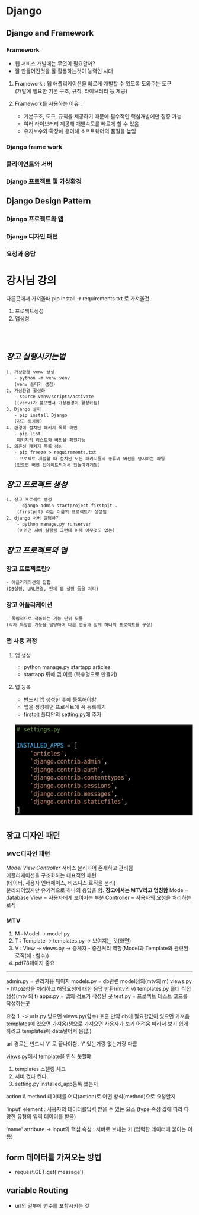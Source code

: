 # Django

## Django and Framework

### Framework

- 웹 서비스 개발에는 무엇이 필요할까?
- 잘 만들어진것을 잘 활용하는것이 능력인 시대


1. Framework : 웹 애플리케이션을 빠르게 개발할 수 있도록 도와주는 도구 </br> (개발에 필요한 기본 구조, 규칙, 라이브러리 등 제공)
   
2. Framework를 사용하는 이유 : 
    - 기본구조, 도구, 규칙을 제공하기 때문에 필수적인 핵심개발에만 집중 가능
    - 여러 라이브러리 제공해 개발속도를 빠르게 할 수 있음
    - 유지보수와 확장에 용이해 소프트웨어의 품질을 높임
  

### Django frame work

### 클라이언트와 서버

### Django 프로젝트 및 가상환경

## Django Design Pattern

### Django 프로젝트와 앱

### Django 디자인 패턴

### 요청과 응답

# 강사님 강의
다른곳에서 가져올때 pip install -r requirements.txt 로 가져올것
1. 프로젝트생성
2. 앱생성



</br>
</br>

## *장고 실행시키는법*
```
1. 가상환경 venv 생성
   - python -m venv venv
   (venv 폴더가 생김)
2. 가상환경 활성화
   - source venv/scripts/activate
   ((venv)가 붙으면서 가상환경이 활성화됨)
3. Django 설치
   - pip install Django
   (장고 설치됨)
4. 환경에 설치된 패키지 목록 확인
   - pip list
    패키지의 리스트와 버전을 확인가능
5. 의존성 패키지 목록 생성
   - pip freeze > requirements.txt
   - 프로젝트 개발할 때 설치된 모든 패키지들의 종류와 버전을 명시하는 파일
   (없으면 버전 업데이트되어서 안돌아가게됨)
```
## *장고 프로젝트 생성*
```
1. 장고 프로젝트 생성
    - django-admin startproject firstpjt .
    (firstpjt) 라는 이름의 프로젝트가 생성됨
2. django 서버 실행하기
    - python manage.py runserver
    (이러면 서버 실행됨 그런데 이제 아무것도 없는)
```

## *장고 프로젝트와 앱*

### 장고 프로젝트란?
    - 애플리케이션의 집합
    (DB설정, URL연결, 전체 앱 설정 등을 처리)
### 장고 어플리케이션
    - 독립적으로 작동하는 기능 단위 모듈
    (각자 특정한 기능을 담당하며 다른 앱들과 함께 하나의 프로젝트를 구성)
### 앱 사용 과정
1. 앱 생성
   - python manage.py startapp articles
   - startapp 뒤에 앱 이름 (복수형으로 만들기)
2. 앱 등록
   - 반드시 앱 생성한 후에 등록해야함
   - 앱을 생성하면 프로젝트에 꼭 등록하기
   - firstpjt 폴더안의 setting.py에 추가

    ![image](image/django-app.png)

## 장고 디자인 패턴

### MVC디자인 패턴

*Model View Controller*
서비스 분리되어 존재하고 관리됨</br>
애플리케이션을 구조화하는 대표적인 패턴</br>
(데이터, 사용자 인터페이스, 비즈니스 로직을 분리)</br>
분리되어있지만 유기적으로 하나의 응답을 함.
**장고에서는 MTV라고 명칭함**
Mode = database
View = 사용자에게 보여지는 부분
Controller = 사용자의 요청을 처리하는 로직
### MTV

1. M : Model -> model.py
2. T : Template -> templates.py -> 보여지는 것(화면)
3. V : View -> views.py -> 중계자 - 중간처리 역할(Model과 Template와 관련된 로직(예 : 함수))
4. pdf78페이지 중요
 ---
admin.py = 관리자용 페이지
models.py = db관련 model정의(mtv의 m)
views.py = http요청을 처리하고 해당요청에 대한 응답 반환(mtv의 v)
templates.py 폴더 직접 생성(mtv 의 t)
apps.py = 앱의 정보가 작성된 곳
test.py = 프로젝트 테스트 코드를 작성하는곳

요청 1. -> urls.py 받으면 views.py(함수) 호출 만약 db에 필요한값이 있으면 가져옴 templates에 있으면 가져옴(생으로 가져오면 사용자가 보기 어려움 따라서 보기 쉽게하려고 templates에 data넣어서 응답.)

url 경로는 반드시 '/' 로 끝나야함. '/' 있는거랑 없는거랑 다름

views.py에서 template을 인식 못할떄
1. templates 스펠링 체크
2. 서버 껐다 켠다.
3. setting.py installed_app등록 했는지


action & method
데이터를 어디(action)로 어떤 방식(method)으로 요청할지

'input' element : 사용자의 데이터를입력 받을 수 있는 요소 (type 속성 값에 따라 다양한 유형의 입력 데이터를 받음)

'name' attribute -> input의 핵심 속성 : 서버로 보내는 키 (입력한 데이터에 붙이는 이름)

## form 데이터를 가져오는 방법
 - request.GET.get('message')

## variable Routing
- url의 일부에 변수를 포함시키는 것